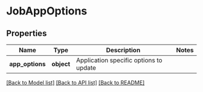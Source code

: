 # JobAppOptions

## Properties
Name | Type | Description | Notes
------------ | ------------- | ------------- | -------------
**app_options** | **object** | Application specific options to update | 

[[Back to Model list]](../README.md#documentation-for-models) [[Back to API list]](../README.md#documentation-for-api-endpoints) [[Back to README]](../README.md)



